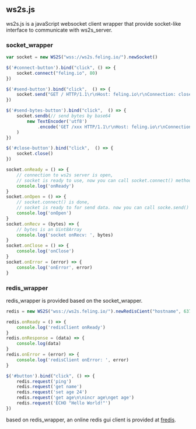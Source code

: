 ## ws2s.js
ws2s.js is a javaScript websocket client wrapper that provide socket-like interface to communicate with ws2s_server.    

### socket_wrapper
```javaScript
var socket = new WS2S("wss://ws2s.feling.io/").newSocket()

$('#connect-button').bind("click", () => {
    socket.connect("feling.io", 80)
})

$('#send-button').bind("click",  () => {
    socket.send("GET / HTTP/1.1\r\nHost: feling.io\r\nConnection: close\r\n\r\n")
})

$('#send-bytes-button').bind("click",  () => {
    socket.sendb(// send bytes by base64
        new TextEncoder('utf8')
            .encode('GET /xxx HTTP/1.1\r\nHost: feling.io\r\nConnection: close\r\n\r\n')
    )
})

$('#close-button').bind("click",  () => {
    socket.close()
})

socket.onReady = () => {
    // connection to ws2s server is open, 
    // socket is ready to use, now you can call socket.connect() method
    console.log('onReady')
}
socket.onOpen = () => {
    // socket.connect() is done, 
    // socket is ready to for send data. now you can call socke.send() method
    console.log('onOpen')
}
socket.onRecv = (bytes) => {
    // bytes is an Uint8Array
    console.log('socket onRecv: ', bytes)
}
socket.onClose = () => {
    console.log('onClose')
}
socket.onError = (error) => {
    console.log('onError', error)
}
```

### redis_wrapper
redis_wrapper is provided based on the socket_wrapper.

```javaScript
redis = new WS2S("wss://ws2s.feling.io/").newRedisCient("hostname", 6379) // (host, port, auth)

redis.onReady = () => {
    console.log('redisClient onReady')
}
redis.onResponse = (data) => {
    console.log(data)
}
redis.onError = (error) => {
    console.log('redisClient onError: ', error)
}

$('#button').bind("click", () => {
    redis.request('ping')
    redis.request('get name')
    redis.request('set age 24')
    redis.request('get age\n\nincr age\nget age')
    redis.request('ECHO "Hello World!"')
})
```
   
based on redis_wrapper, an online redis gui client is provided at [fredis](https://feling.io/redis/).    

